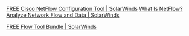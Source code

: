 
[FREE Cisco NetFlow Configuration Tool | SolarWinds](https://www.solarwinds.com/free-tools/netflow-configurator)
[What Is NetFlow? Analyze Network Flow and Data | SolarWinds](https://www.solarwinds.com/netflow-traffic-analyzer/use-cases/what-is-netflow)

[FREE Flow Tool Bundle | SolarWinds](https://www.solarwinds.com/free-tools/flow-tool-bundle)
